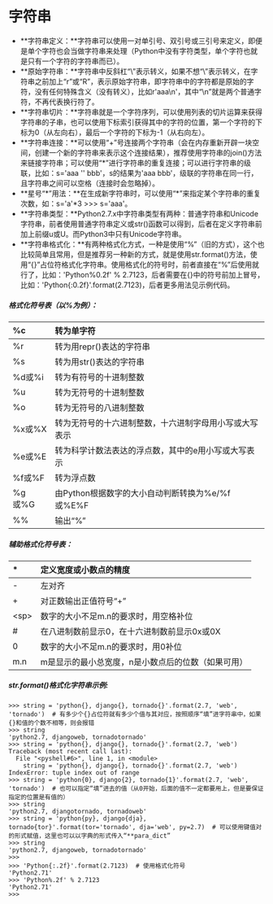 # 字符串

* **字符串定义：**字符串可以使用一对单引号、双引号或三引号来定义，即便是单个字符也会当做字符串来处理（Python中没有字符类型，单个字符也就是只有一个字符的字符串而已）。
* **原始字符串：**字符串中反斜杠“\”表示转义，如果不想“\”表示转义，在字符串之前加上“r”或“R”，表示原始字符串，即字符串中的字符都是原始的字符，没有任何特殊含义（没有转义），比如r'aaa\n'，其中“\n”就是两个普通字符，不再代表换行符了。
* **字符串切片：**字符串就是一个字符序列，可以使用列表的切片运算来获得字符串的子串，也可以使用下标索引获得其中的字符的位置，第一个字符的下标为0（从左向右），最后一个字符的下标为-1（从右向左）。
* **字符串连接：**可以使用“+”号连接两个字符串（会在内存重新开辟一块空间，创建一个新的字符串来表示这个连接结果），推荐使用字符串的join\(\)方法来链接字符串；可以使用“\*”进行字符串的重复连接；可以进行字符串的级联，比如：s='aaa '' bbb'，s的结果为'aaa  bbb'，级联的字符串在同一行，且字符串之间可以空格（连接时会忽略掉）。
* **星号“\*”用法：**在生成新字符串时，可以使用“\*”来指定某个字符串的重复次数，如：s='a'\*3 &gt;&gt;&gt; s='aaa'。
* **字符串类型：**Python2.7.x中字符串类型有两种：普通字符串和Unicode字符串，前者使用普通字符串定义或str\(\)函数可以得到，后者在定义字符串前加上前缀u或U。而Python3中只有Unicode字符串。
* **字符串格式化：**有两种格式化方式，一种是使用“%”（旧的方式），这个也比较简单且常用，但是推荐另一种新的方式，就是使用str.format\(\)方法，使用“{}”占位符格式化字符串。使用格式化的符号时，前者直接在“%”后使用就行了，比如：'Python%0.2f' % 2.7123，后者需要在{}中的符号前加上冒号，比如：'Python{:0.2f}'.format\(2.7123\)，后者更多用法见示例代码。



##### **格式化符号表（以%为例）：**

| %c | 转为单字符 |
| :--- | :--- |
| %r | 转为用repr\(\)表达的字符串 |
| %s | 转为用str\(\)表达的字符串 |
| %d或%i | 转为有符号的十进制整数 |
| %u | 转为无符号的十进制整数 |
| %o | 转为无符号的八进制整数 |
| %x或%X | 转为无符号的十六进制整数，十六进制字母用小写或大写表示 |
| %e或%E | 转为科学计数法表达的浮点数，其中的e用小写或大写表示 |
| %f或%F | 转为浮点数 |
| %g或%G | 由Python根据数字的大小自动判断转换为%e/%f或%E%F |
| %% | 输出“%” |



##### 辅助格式化符号表：

| \* | 定义宽度或小数点的精度 |
| :--- | :--- |
| - | 左对齐 |
| + | 对正数输出正值符号“+” |
| &lt;sp&gt; | 数字的大小不足m.n的要求时，用空格补位 |
| \# | 在八进制数前显示0，在十六进制数前显示0x或0X |
| 0 | 数字的大小不足m.n的要求时，用0补位 |
| m.n | m是显示的最小总宽度，n是小数点后的位数（如果可用） |



##### **str.format\(\)格式化字符串示例:**

```
>>> string = 'python{}, django{}, tornado{}'.format(2.7, 'web', 'tornado')  # 有多少个{}占位符就有多少个值与其对应，按照顺序“填”进字符串中，如果{}和值的个数不相等，则会报错
>>> string
'python2.7, djangoweb, tornadotornado'
>>> string = 'python{}, django{}, tornado{}'.format(2.7, 'web')
Traceback (most recent call last):
  File "<pyshell#6>", line 1, in <module>
    string = 'python{}, django{}, tornado{}'.format(2.7, 'web')
IndexError: tuple index out of range
>>> string = 'python{0}, django{2}, tornado{1}'.format(2.7, 'web', 'tornado')  # 也可以指定“填”进去的值（从0开始，后面的值不一定都要用上，但是要保证指定的位置是有值的）
>>> string
'python2.7, djangotornado, tornadoweb'
>>> string = 'python{py}, django{dja}, tornado{tor}'.format(tor='tornado', dja='web', py=2.7)  # 可以使用键值对的形式赋值，这里也可以以字典的形式传入“**para_dict”
>>> string
'python2.7, djangoweb, tornadotornado'
>>>
>>> 'Python{:.2f}'.format(2.7123)  # 使用格式化符号
'Python2.71'
>>> 'Python%.2f' % 2.7123
'Python2.71'
>>>
```



